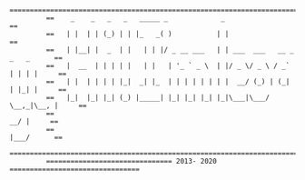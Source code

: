 ```
         ===========================================================================
         ==    _    _   _   _   _____ _             _                             ==
         ==   | |  | | (_) | | |_   _( )           | |                            ==
         ==   | |__| |  _  | |   | | |/ _ __ ___   | | ___  ___   __ _ _   _      ==
         ==   |  __  | | | | |   | |   | '_ ` _ \  | |/ _ \/ _ \ / _` | | | |     ==
         ==   | |  | | | | |_|  _| |_  | | | | | | | |  __/ (_) | (_| | |_| |     ==
         ==   |_|  |_| |_| (_) |_____| |_| |_| |_| |_|\___|\___/ \__,_|\__, |     ==
         ==                                                             __/ |     ==
         ==                                                            |___/      ==
         ===========================================================================
         =============================== 2013- 2020 ================================
```

## 


<!--
**leoay/leoay** is a ✨ _special_ ✨ repository because its `README.md` (this file) appears on your GitHub profile.

Here are some ideas to get you started:

- 🔭 I’m currently working on ...
- 🌱 I’m currently learning ...
- 👯 I’m looking to collaborate on ...
- 🤔 I’m looking for help with ...
- 💬 Ask me about ...
- 📫 How to reach me: ...
- 😄 Pronouns: ...
- ⚡ Fun fact: ...
-->
